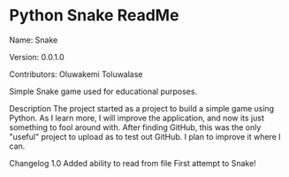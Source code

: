 # Python Snake ReadMe

Name: Snake

Version: 0.0.1.0

Contributors: Oluwakemi Toluwalase


Simple Snake game used for educational purposes.

Description
The project started as a project to build a simple game using Python. As I learn more, I will improve the application, and now its just something to fool around with. After finding GitHub, this was the only "useful" project to upload as to test out GitHub. I plan to improve it where I can.

Changelog
1.0
Added ability to read from file
First attempt to Snake!
